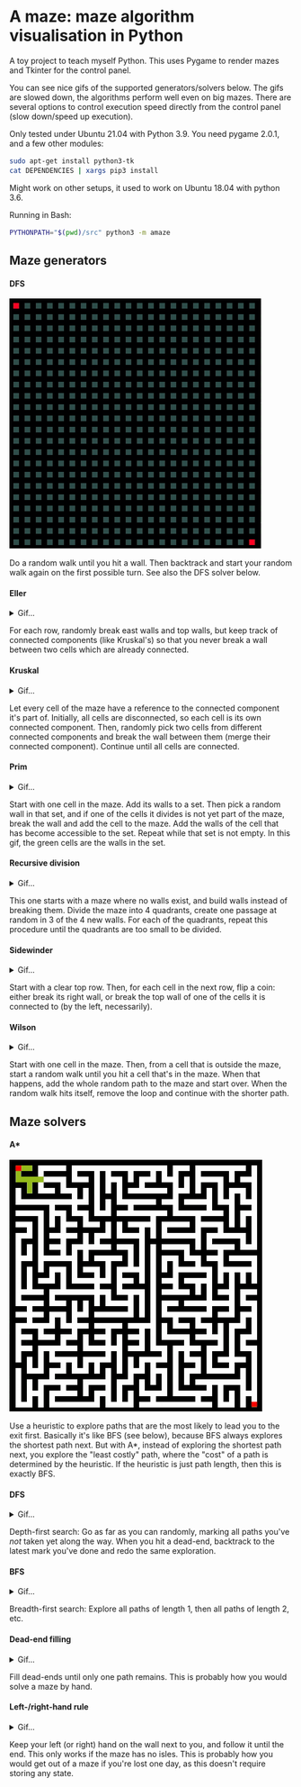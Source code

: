 # A maze: maze algorithm visualisation in Python

A toy project to teach myself Python. This uses Pygame to render mazes
 and Tkinter for the control panel.

You can see nice gifs of the supported generators/solvers below. The gifs
are slowed down, the algorithms perform well even on big mazes. There
are several options to control execution speed directly from the control
panel (slow down/speed up execution).

Only tested under Ubuntu 21.04 with Python 3.9. You need pygame 2.0.1, and a few other modules:
```bash
sudo apt-get install python3-tk
cat DEPENDENCIES | xargs pip3 install
```
Might work on other setups, it used to work on Ubuntu 18.04 with python 3.6.

Running in Bash:

```bash
PYTHONPATH="$(pwd)/src" python3 -m amaze
```


## Maze generators

#### DFS

![Gif](gifs/generators/dfs.gif)

Do a random walk until you hit a wall. Then backtrack and start your random walk again on the first possible turn. See also the DFS solver below.

#### Eller

<details>
    <summary>Gif...</summary>

![Gif](gifs/generators/eller.gif)

</details>

For each row, randomly break east walls and top walls, but keep track of connected components (like Kruskal's) so that you never break a wall between two cells which are already connected.

#### Kruskal

<details>
    <summary>Gif...</summary>

![Gif](gifs/generators/kruskal.gif)

</details>

 Let every cell of the maze have a reference to the connected component it's part of. Initially, all cells are disconnected, so each cell is its own connected component. Then, randomly pick two cells from different connected components and break the wall between them (merge their connected component). Continue until all cells are connected.

#### Prim

<details>
    <summary>Gif...</summary>

![Gif](gifs/generators/prim.gif)

</details>

Start with one cell in the maze. Add its walls to a set. Then pick a random wall in that set, and if one of the cells it divides is not yet part of the maze, break the wall and add the cell to the maze. Add the walls of the cell that has become accessible to the set. Repeat while that set is not empty. In this gif, the green cells are the walls in the set.

#### Recursive division

<details>
    <summary>Gif...</summary>

![Gif](gifs/generators/rec_div.gif)

</details>

This one starts with a maze where no walls exist, and build walls instead of breaking them. Divide the maze into 4 quadrants, create one passage at random in 3 of the 4 new walls. For each of the quadrants, repeat this procedure until the quadrants are too small to be divided.

#### Sidewinder

<details>
    <summary>Gif...</summary>

![Gif](gifs/generators/sidewinder.gif)

</details>

Start with a clear top row. Then, for each cell in the next row, flip a coin: either break its right wall, or break the top wall of one of the cells it is connected to (by the left, necessarily).

#### Wilson

<details>
    <summary>Gif...</summary>

![Gif](gifs/generators/wilson.gif)

</details>

Start with one cell in the maze. Then, from a cell that is outside the maze, start a random walk until you hit a cell that's in the maze. When that happens, add the whole random path to the maze and start over. When the random walk hits itself, remove the loop and continue with the shorter path.


## Maze solvers

#### A*

![Gif](gifs/solvers/a_star.gif)

Use a heuristic to explore paths that are the most likely to lead you to the exit first. Basically it's like BFS (see below), because BFS always explores the shortest path next. But with A*, instead of exploring the shortest path next, you explore the "least costly" path, where the "cost" of a path is determined by the heuristic. If the heuristic is just path length, then this is exactly BFS.

#### DFS

<details>
    <summary>Gif...</summary>

![Gif](gifs/solvers/dfs.gif)

</details>

Depth-first search: Go as far as you can randomly, marking all paths you've *not* taken yet along the way. When you hit a dead-end, backtrack to the latest mark you've done and redo the same exploration. 

#### BFS

<details>
    <summary>Gif...</summary>

![Gif](gifs/solvers/bfs.gif)

</details>

Breadth-first search: Explore all paths of length 1, then all paths of length 2, etc.

#### Dead-end filling

<details>
    <summary>Gif...</summary>

![Gif](gifs/solvers/dead_ends.gif)

</details>

Fill dead-ends until only one path remains. This is probably how you would solve a maze by hand.

#### Left-/right-hand rule

<details>
    <summary>Gif...</summary>

![Gif](gifs/solvers/lhand_rule.gif) ![Gif](gifs/solvers/rhand_rule.gif)

</details>


Keep your left (or right) hand on the wall next to you, and follow it until the end. This only works if the maze has no isles. This is probably how you would get out of a maze if you're lost one day, as this doesn't require storing any state.

